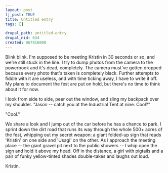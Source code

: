 ```yaml
--- 
layout: post
lj_post: TRUE
title: Untitled entry
tags: []

drupal_path: untitled-entry
drupal_nid: 634
created: 867816000
---
```

Blink blink. I'm supposed to be meeting Kristin in 30 seconds or so, and we're still stuck in the line. I try to dump photos from the camera to the powerbook and it's dead, completely. The camera must've gotten dropped because every photo that's taken is completely black. Further attempts to fiddle with it are useless, and with time ticking away, I have to write it off. My plans to document the fest are put on hold, but there's no time to think about it for now.

I look from side to side, peer out the window, and sling my backpack over my shoulder. "Jason -- catch you at the Industrial Tent at nine. Cool?"

"Cool."

We share a look and I jump out of the car before he has a chance to park. I sprint down the dirt road that runs its way through the whole 500+ acres of the fest, whipping out my secret weapon: a giant folded-up sign that reads 'Kristin' on one side and 'Usagi' on the other. As I approach the meeting place -- the giant gravel pit next to the public showers -- I whip open the sign and hold it above my head. Off in the distance, a girl with pigtails and a pair of funky yellow-tinted shades double-takes and laughs out loud.

Kristin.

